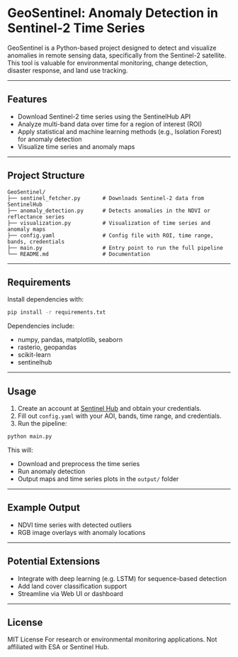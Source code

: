 # GeoSentinel: Anomaly Detection in Sentinel-2 Time Series

GeoSentinel is a Python-based project designed to detect and visualize anomalies in remote sensing data, specifically from the Sentinel-2 satellite. This tool is valuable for environmental monitoring, change detection, disaster response, and land use tracking.

---

## Features
- Download Sentinel-2 time series using the SentinelHub API
- Analyze multi-band data over time for a region of interest (ROI)
- Apply statistical and machine learning methods (e.g., Isolation Forest) for anomaly detection
- Visualize time series and anomaly maps

---
## Project Structure
```
GeoSentinel/
├── sentinel_fetcher.py       # Downloads Sentinel-2 data from SentinelHub
├── anomaly_detection.py      # Detects anomalies in the NDVI or reflectance series
├── visualization.py          # Visualization of time series and anomaly maps
├── config.yaml               # Config file with ROI, time range, bands, credentials
├── main.py                   # Entry point to run the full pipeline
└── README.md                 # Documentation
```

---

## Requirements
Install dependencies with:
```bash
pip install -r requirements.txt
```
Dependencies include:
- numpy, pandas, matplotlib, seaborn
- rasterio, geopandas
- scikit-learn
- sentinelhub

---

## Usage
1. Create an account at [Sentinel Hub](https://www.sentinel-hub.com/) and obtain your credentials.
2. Fill out `config.yaml` with your AOI, bands, time range, and credentials.
3. Run the pipeline:
```bash
python main.py
```
This will:
- Download and preprocess the time series
- Run anomaly detection
- Output maps and time series plots in the `output/` folder

---

## Example Output
- NDVI time series with detected outliers
- RGB image overlays with anomaly locations

---

## Potential Extensions
- Integrate with deep learning (e.g. LSTM) for sequence-based detection
- Add land cover classification support
- Streamline via Web UI or dashboard

---

## License
MIT License
For research or environmental monitoring applications. Not affiliated with ESA or Sentinel Hub.
